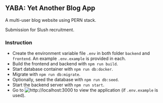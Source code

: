 ## YABA: Yet Another Blog App

A multi-user blog website using PERN stack.

Submission for Slush recruitment.

### Instruction

- Create the environment variable file `.env` in both folder `backend` and `frontend`. An example `.env.example` is provided in each.
- Build the frontend and backend with `npm run build`.
- Start database container with `npm run db:docker`.
- Migrate with `npm run db:migrate`.
- Optionally, seed the database with `npm run db:seed`.
- Start the backend server with `npm run start`.
- Go to ![http://localhost:3000](http://localhost:3000) to view the application (if `.env.example` is used).
